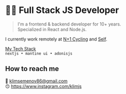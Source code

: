 # 👨‍💻 Full Stack JS Developer

> I'm a frontend & backend developer for 10+ years.  
> Specialized in React and Node.js.

I currently work remotely at [N+1 Cycling](https://nplus1.cc) and [Self](https://www.selfstudio.se).

[My Tech Stack](https://github.com/stars/klimjs/lists/my-tech-stack)  
`nextjs • mantine ui • adonisjs`

## How to reach me
📧 klimsemenov86@gmail.com  
🙃 https://www.instagram.com/klimjs
